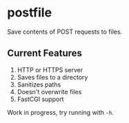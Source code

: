 postfile
========
Save contents of POST requests to files.

Current Features
----------------
1. HTTP or HTTPS server
2. Saves files to a directory
3. Sanitizes paths
4. Doesn't overwrite files
5. FastCGI support

Work in progress, try running with `-h`.
